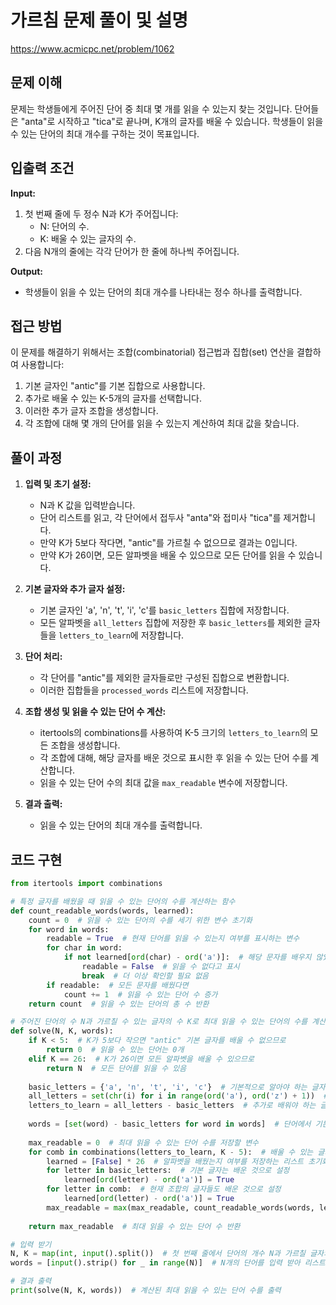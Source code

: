 # 가르침 문제 풀이 및 설명

https://www.acmicpc.net/problem/1062

## 문제 이해

문제는 학생들에게 주어진 단어 중 최대 몇 개를 읽을 수 있는지 찾는 것입니다. 단어들은 "anta"로 시작하고 "tica"로 끝나며, K개의 글자를 배울 수 있습니다. 학생들이 읽을 수 있는 단어의 최대 개수를 구하는 것이 목표입니다.

## 입출력 조건

**Input:**
1. 첫 번째 줄에 두 정수 N과 K가 주어집니다:
   - N: 단어의 수.
   - K: 배울 수 있는 글자의 수.
2. 다음 N개의 줄에는 각각 단어가 한 줄에 하나씩 주어집니다.

**Output:**
- 학생들이 읽을 수 있는 단어의 최대 개수를 나타내는 정수 하나를 출력합니다.

## 접근 방법

이 문제를 해결하기 위해서는 조합(combinatorial) 접근법과 집합(set) 연산을 결합하여 사용합니다:
1. 기본 글자인 "antic"를 기본 집합으로 사용합니다.
2. 추가로 배울 수 있는 K-5개의 글자를 선택합니다.
3. 이러한 추가 글자 조합을 생성합니다.
4. 각 조합에 대해 몇 개의 단어를 읽을 수 있는지 계산하여 최대 값을 찾습니다.

## 풀이 과정

1. **입력 및 초기 설정:**
   - N과 K 값을 입력받습니다.
   - 단어 리스트를 읽고, 각 단어에서 접두사 "anta"와 접미사 "tica"를 제거합니다.
   - 만약 K가 5보다 작다면, "antic"를 가르칠 수 없으므로 결과는 0입니다.
   - 만약 K가 26이면, 모든 알파벳을 배울 수 있으므로 모든 단어를 읽을 수 있습니다.

2. **기본 글자와 추가 글자 설정:**
   - 기본 글자인 'a', 'n', 't', 'i', 'c'를 `basic_letters` 집합에 저장합니다.
   - 모든 알파벳을 `all_letters` 집합에 저장한 후 `basic_letters`를 제외한 글자들을 `letters_to_learn`에 저장합니다.

3. **단어 처리:**
   - 각 단어를 "antic"를 제외한 글자들로만 구성된 집합으로 변환합니다.
   - 이러한 집합들을 `processed_words` 리스트에 저장합니다.

4. **조합 생성 및 읽을 수 있는 단어 수 계산:**
   - itertools의 combinations를 사용하여 K-5 크기의 `letters_to_learn`의 모든 조합을 생성합니다.
   - 각 조합에 대해, 해당 글자를 배운 것으로 표시한 후 읽을 수 있는 단어 수를 계산합니다.
   - 읽을 수 있는 단어 수의 최대 값을 `max_readable` 변수에 저장합니다.

5. **결과 출력:**
   - 읽을 수 있는 단어의 최대 개수를 출력합니다.

## 코드 구현

```python
from itertools import combinations

# 특정 글자를 배웠을 때 읽을 수 있는 단어의 수를 계산하는 함수
def count_readable_words(words, learned):
    count = 0  # 읽을 수 있는 단어의 수를 세기 위한 변수 초기화
    for word in words:
        readable = True  # 현재 단어를 읽을 수 있는지 여부를 표시하는 변수
        for char in word:
            if not learned[ord(char) - ord('a')]:  # 해당 문자를 배우지 않았다면
                readable = False  # 읽을 수 없다고 표시
                break  # 더 이상 확인할 필요 없음
        if readable:  # 모든 문자를 배웠다면
            count += 1  # 읽을 수 있는 단어 수 증가
    return count  # 읽을 수 있는 단어의 총 수 반환

# 주어진 단어의 수 N과 가르칠 수 있는 글자의 수 K로 최대 읽을 수 있는 단어의 수를 계산하는 함수
def solve(N, K, words):
    if K < 5:  # K가 5보다 작으면 "antic" 기본 글자를 배울 수 없으므로
        return 0  # 읽을 수 있는 단어는 0개
    elif K == 26:  # K가 26이면 모든 알파벳을 배울 수 있으므로
        return N  # 모든 단어를 읽을 수 있음
    
    basic_letters = {'a', 'n', 't', 'i', 'c'}  # 기본적으로 알아야 하는 글자 집합
    all_letters = set(chr(i) for i in range(ord('a'), ord('z') + 1))  # 모든 알파벳 집합
    letters_to_learn = all_letters - basic_letters  # 추가로 배워야 하는 글자 집합
    
    words = [set(word) - basic_letters for word in words]  # 단어에서 기본 글자를 제외한 글자들로 구성된 집합 리스트
    
    max_readable = 0  # 최대 읽을 수 있는 단어 수를 저장할 변수
    for comb in combinations(letters_to_learn, K - 5):  # 배울 수 있는 글자의 모든 조합을 탐색
        learned = [False] * 26  # 알파벳을 배웠는지 여부를 저장하는 리스트 초기화
        for letter in basic_letters:  # 기본 글자는 배운 것으로 설정
            learned[ord(letter) - ord('a')] = True
        for letter in comb:  # 현재 조합의 글자들도 배운 것으로 설정
            learned[ord(letter) - ord('a')] = True
        max_readable = max(max_readable, count_readable_words(words, learned))  # 최대 읽을 수 있는 단어 수 갱신
    
    return max_readable  # 최대 읽을 수 있는 단어 수 반환

# 입력 받기
N, K = map(int, input().split())  # 첫 번째 줄에서 단어의 개수 N과 가르칠 글자의 수 K를 입력 받음
words = [input().strip() for _ in range(N)]  # N개의 단어를 입력 받아 리스트에 저장

# 결과 출력
print(solve(N, K, words))  # 계산된 최대 읽을 수 있는 단어 수를 출력

